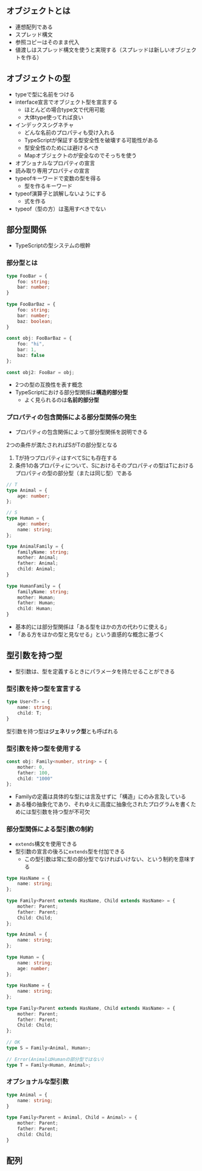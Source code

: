 ## オブジェクトとは

- 連想配列である
- スプレッド構文
- 参照コピーはそのまま代入
- 値渡しはスプレッド構文を使うと実現する（スプレッドは新しいオブジェクトを作る）

## オブジェクトの型

- typeで型に名前をつける
- interface宣言でオブジェクト型を宣言する
	- ほとんどの場合type文で代用可能
	- 大体type使ってれば良い
- インデックスシグネチャ
	- どんな名前のプロパティも受け入れる
	- TypeScriptが保証する型安全性を破壊する可能性がある
	- 型安全性のためには避けるべき
	- Mapオブジェクトのが安全なのでそっちを使う
- オプショナルなプロパティの宣言
- 読み取り専用プロパティの宣言
- typeofキーワードで変数の型を得る
	- 型を作るキーワード
- typeof演算子と誤解しないようにする
	- 式を作る
- typeof（型の方）は濫用すべきでない

## 部分型関係

- TypeScriptの型システムの根幹

### 部分型とは

```typescript
type FooBar = {  
    foo: string;  
    bar: number;  
}  
  
type FooBarBaz = {  
    foo: string;  
    bar: number;  
    baz: boolean;  
}  
  
const obj: FooBarBaz = {  
    foo: "hi",  
    bar: 1,  
    baz: false  
};  
  
const obj2: FooBar = obj;
```

- 2つの型の互換性を表す概念
- TypeScriptにおける部分型関係は**構造的部分型**
	- よく見られるのは**名前的部分型**

### プロパティの包含関係による部分型関係の発生

- プロパティの包含関係によって部分型関係を説明できる

2つの条件が満たされればSがTの部分型となる
1. Tが持つプロパティはすべてSにも存在する
2. 条件1の各プロパティについて、Sにおけるそのプロパティの型はTにおけるプロパティの型の部分型（または同じ型）である

```typescript
// T
type Animal = {  
    age: number;  
};  

// S
type Human = {  
    age: number;  
    name: string;  
};
```

```typescript
type AnimalFamily = {  
    familyName: string;  
    mother: Animal;  
    father: Animal;  
    child: Animal;  
}  
  
type HumanFamily = {  
    familyName: string;  
    mother: Human;  
    father: Human;  
    child: Human;  
}
```

- 基本的には部分型関係は「ある型をほかの方の代わりに使える」
- 「ある方をほかの型と見なせる」という直感的な概念に基づく

## 型引数を持つ型

- 型引数は、型を定義するときにパラメータを持たせることができる

### 型引数を持つ型を宣言する

```typescript
type User<T> = {  
    name: string;  
    child: T;  
}
```

型引数を持つ型は**ジェネリック型**とも呼ばれる

### 型引数を持つ型を使用する

```ts
const obj: Family<number, string> = {  
    mother: 0,  
    father: 100,  
    child: "1000"  
};
```

- Familyの定義は具体的な型には言及せずに「構造」にのみ言及している
- ある種の抽象化であり、それゆえに高度に抽象化されたプログラムを書くためには型引数を持つ型が不可欠

### 部分型関係による型引数の制約

- `extends`構文を使用できる
- 型引数の宣言の後ろに`extends`型を付加できる
	- この型引数は常に型の部分型でなければいけない、という制約を意味する

```ts
type HasName = {  
    name: string;  
};  
  
type Family<Parent extends HasName, Child extends HasName> = {  
    mother: Parent;  
    father: Parent;  
    Child: Child;  
};
```

```ts
type Animal = {  
    name: string;  
};  
  
type Human = {  
    name: string;  
    age: number;  
};  
  
type HasName = {  
    name: string;  
};  
  
type Family<Parent extends HasName, Child extends HasName> = {  
    mother: Parent;  
    father: Parent;  
    Child: Child;  
};  
  
// OK  
type S = Family<Animal, Human>;  
  
// Error(AnimalはHumanの部分型ではない)
type T = Family<Human, Animal>;
```

### オプショナルな型引数

```ts
type Animal = {  
    name: string;  
}  
  
type Family<Parent = Animal, Child = Animal> = {  
    mother: Parent;  
    father: Parent;  
    child: Child;  
}
```

## 配列